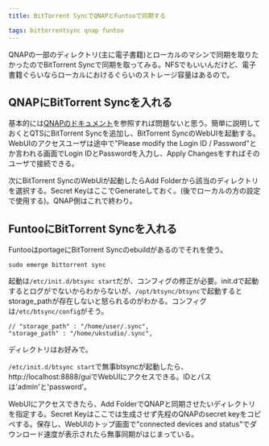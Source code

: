 ```yaml
---
title: BitTorrent SyncでQNAPとFuntooで同期する

tags: bittorrentsync qnap funtoo
---
```


QNAPの一部のディレクトリ(主に電子書籍)とローカルのマシンで同期を取りたかったのでBitTorrent Syncで同期を取ってみる。NFSでもいいんだけど、電子書籍ぐらいならローカルにおけるぐらいのストレージ容量はあるので。

QNAPにBitTorrent Syncを入れる
----------------------------

基本的には[QNAPのドキュメント](http://www.qnap.com/useng/index.php?sn=9137)を参照すれば問題ないと思う。簡単に説明しておくとQTSにBitTorrent Syncを追加し、BitTorrent SyncのWebUIを起動する。WebUIのアクセスユーザは途中で"Please modify the Login ID / Password"とか言われる画面でLogin IDとPasswordを入力し、Apply Changesをすればそのユーザで接続できる。

次にBitTorrent SyncのWebUIが起動したらAdd Folderから該当のディレクトリを選択する。Secret KeyはここでGenerateしておく。(後でローカルの方の設定で使用する)。QNAP側はこれで終わり。

FuntooにBitTorrent Syncを入れる
------------------------------

FuntooはportageにBitTorrent Syncのebuildがあるのでそれを使う。

    sudo emerge bittorrent sync

起動は`/etc/init.d/btsync start`だが、コンフィグの修正が必要。init.dで起動するとログがでないからわからないが、`/opt/btsync/btsync`で起動するとstorage_pathが存在しないと怒られるのがわかる。コンフィグは`/etc/btsync/config`がそう。

    // "storage_path" : "/home/user/.sync",
    "storage_path" : "/home/ukstudio/.sync",

ディレクトリはお好みで。

`/etc/init.d/btsync start`で無事btsyncが起動したら、http://localhost:8888/guiでWebUIにアクセスできる。IDとパスは'admin'と'password'。

WebUIにアクセスできたら、Add FolderでQNAPと同期させたいディレクトリを指定する。Secret Keyはここでは生成させず先程のQNAPのsecret keyをコピペする。保存し、WebUIのトップ画面で"connected devices and status"でダウンロード速度が表示されたら無事同期がはじまっている。
